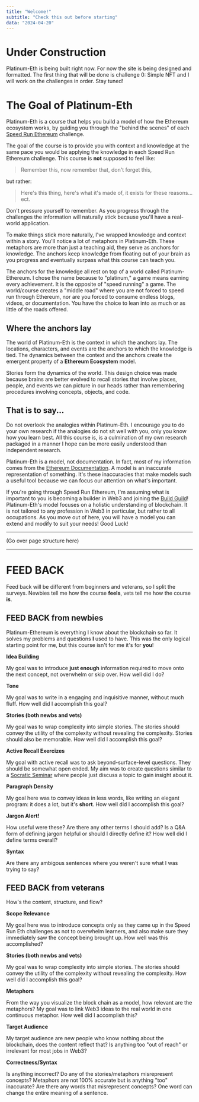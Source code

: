 ```yaml
---
title: "Welcome!"
subtitle: "Check this out before starting"
data: "2024-04-20"
---
```


# Under Construction

Platinum-Eth is being built right now. For now
the site is being designed and formatted. The first thing that will be done is challenge 0:
Simple NFT and I will work on the challenges in order. Stay tuned!

# The Goal of Platinum-Eth

Platinum-Eth is a course that helps you build a model of how the Ethereum ecosystem works,
by guiding you through the "behind the scenes" of each [Speed Run Ethereum](https://speedrunethereum.com/)
challenge.

The goal of the course is to provide you with context and knowledge at the same pace you
would be applying the knowledge in each Speed Run Ethereum challenge. This course is **not**
supposed to feel like:

> Remember this, now remember that, don't forget this,

but rather:

> Here's this thing, here's what it's made of, it exists for these reasons... ect.

Don't pressure yourself to remember. As you progress through the challenges the
information will naturally stick because you'll have a real-world application.

To make things stick more naturally, I've wrapped knowledge and context within a story.
You'll notice a lot of metaphors in Platinum-Eth. These metaphors are more than just a
teaching aid, they serve as anchors for knowledge. The anchors keep knowledge from floating
out of your brain as you progress and eventually surpass what this course can teach you.

The anchors for the knowledge all rest on top of a world called
Platinum-Ethereum. I chose the name because to "platinum," a game means earning every achievement. It is the opposite of "speed running" a game. The world/course creates a
"middle road" where you are not forced to speed run through Ethereum, nor are you forced to
consume endless blogs, videos, or documentation. You have the choice to lean into as much or
as little of the roads offered.

## Where the anchors lay

The world of Platinum-Eth is the context in which the anchors lay. The locations, characters,
and events are the anchors to which the knowledge is tied. The dynamics between the context and
the anchors create the emergent property of a **Ethereum Ecosystem** model.

Stories form the dynamics of the world. This design choice was made because brains are
better evolved to recall stories that involve places, people, and events we can picture
in our heads rather than remembering procedures involving concepts, objects, and code.

## That is to say...

Do not overlook the analogies within Platinum-Eth. I encourage you to do your own research
if the analogies do not sit well with you, only you know how you learn best.
All this course is, is a culmination of my own research packaged in a manner I hope can
be more easily understood than independent research.

Platinum-Eth is a model, not documentation. In fact, most of my information comes from the
[Ethereum Documentation](https://ethereum.org/en/developers/docs/intro-to-ethereum/). A model
is an inaccurate representation of something. It's these inaccuracies that make models such a
useful tool because we can focus our attention on what's important.

If you're going through
Speed Run Ethereum, I'm assuming what is important to you is becoming a builder in Web3 and
joining the [Build Guild](https://app.buidlguidl.com/)! Platinum-Eth's model focuses on
a holistic understanding of blockchain. It is not tailored to any profession in Web3
in particular, but rather to all occupations. As you move out of here, you will have
a model you can extend and modify to suit your needs! Good Luck!

---

(Go over page structure here)

---

# FEED BACK

Feed back will be different from beginners and veterans, so I split the surveys.
Newbies tell me how the course **feels**, vets tell me how the course **is**.

## FEED BACK from newbies

Platinum-Ethereum is everything I know about the blockchain so far. It solves my problems and
questions **I** used to have. This was the only logical starting point for me, but
this course isn't for me it's for **you**!

**Idea Building**

My goal was to introduce **just enough** information required to move onto the next concept,
not overwhelm or skip over. How well did I do?

**Tone**

My goal was to write in a engaging and inquisitive manner, without much fluff. How well did
I accomplish this goal?

**Stories (both newbs and vets)**

My goal was to wrap complexity into simple stories. The stories should convey
the utility of the complexity without revealing the complexity. Stories should also be memorable.
How well did I accomplish this goal?

**Active Recall Exercizes**

My goal with active recall was to ask beyond-surface-level questions. They should be somewhat
open ended. My aim was to create questions similar to a
[Socratic Seminar](https://www.teachthought.com/critical-thinking/definition-of-socratic-seminar/)
where people just discuss a topic to gain insight about it.

**Paragraph Density**

My goal here was to convey ideas in less words, like writing an elegant program: it does a lot, but
it's **short**. How well did I accomplish this goal?

**Jargon Alert!**

How useful were these? Are there any other terms I should add? Is a Q&A form of defining jargon
helpful or should I directly define it? How well did I define terms overall?

**Syntax**

Are there any ambigous sentences where you weren't sure what I was trying to say?

## FEED BACK from veterans

How's the content, structure, and flow?

**Scope Relevance**

My goal here was to introduce concepts only as they came up in the Speed Run Eth challenges as not
to overwhelm learners, and also make sure they immediately saw the concept being brought up. How
well was this accomplished?

**Stories (both newbs and vets)**

My goal was to wrap complexity into simple stories. The stories should convey
the utility of the complexity without revealing the complexity. How well did I accomplish this
goal?

**Metaphors**

From the way you visualize the block chain as a model, how relevant are the metaphors? My goal was
to link Web3 ideas to the real world in one continuous metaphor. How well did I accomplish this?

**Target Audience**

My target audience are new people who know nothing about the blockchain, does the content reflect
that? Is anything too "out of reach" or irrelevant for most jobs in Web3?

**Correctness/Syntax**

Is anything incorrect? Do any of the stories/metaphors misrepresent concepts? Metaphors are not
100% accurate but is anything "too" inaccurate? Are there any words that misrepresent concepts?
One word can change the entire meaning of a sentence.
